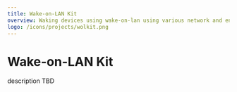```yaml
---
title: Wake-on-LAN Kit
overview: Waking devices using wake-on-lan using various network and environmental detection methods.
logo: /icons/projects/wolkit.png
---
```


# Wake-on-LAN Kit

description TBD
